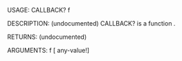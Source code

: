 USAGE:
     CALLBACK? f 

DESCRIPTION:
     (undocumented)
     CALLBACK? is a function .

RETURNS:
    (undocumented)

ARGUMENTS:
    f [<opt> any-value!]
